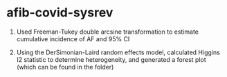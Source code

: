 # afib-covid-sysrev

1. Used Freeman-Tukey double arcsine transformation to estimate cumulative incidence of AF and 95% CI

2. Using the DerSimonian-Laird random effects model, calculated Higgins I2 statistic to determine heterogeneity, and generated a forest plot (which can be found in the folder)
